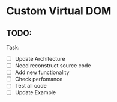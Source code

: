 # Custom Virtual DOM

## TODO: 
      
Task:
- [ ] Update Architecture
- [ ] Need reconstruct source code
- [ ] Add new functionality
- [ ] Check perfomance 
- [ ] Test all code
- [ ] Update Example